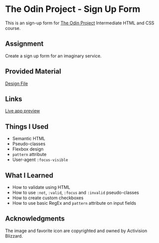 # The Odin Project - Sign Up Form

This is an sign-up form for [The Odin Project](https://www.theodinproject.com) Intermediate HTML and CSS course.

## Assignment

Create a sign up form for an imaginary service.

## Provided Material

[Design File](https://cdn.statically.io/gh/TheOdinProject/curriculum/5f37d43908ef92499e95a9b90fc3cc291a95014c/html_css/project-sign-up-form/sign-up-form.png)

## Links

[Live app preview](https://hammerztein.github.io/signup-form/)

## Things I Used

- Semantic HTML
- Pseudo-classes
- Flexbox design
- `pattern` attribute
- User-agent `:focus-visible`

## What I Learned

- How to validate using HTML
- How to use `:not`, `:valid`, `:focus` and `:invalid` pseudo-classes
- How to create custom checkboxes
- How to use basic RegEx and `pattern` attribute on input fields

## Acknowledgments

The image and favorite icon are copyrighted and owned by Activision Blizzard.
